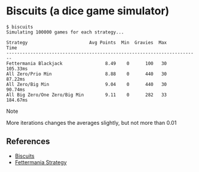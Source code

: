 # Biscuits (a dice game simulator)

```shell
$ biscuits
Simulating 100000 games for each strategy...

Strategy                       Avg Points  Min  Gravies  Max       Time
------------------------------------------------------------------------
Fettermania Blackjack                8.49    0      100   30   105.33ms
All Zero/Prio Min                    8.88    0      440   30    87.22ms
All Zero/Big Min                     9.04    0      440   30    90.74ms
All Big Zero/One Zero/Big Min        9.11    0      282   33   184.67ms
```

> [!NOTE]
> More iterations changes the averages slightly, but not more than 0.01

## References

- [Biscuits](https://gluebunnygames.com/products/biscuits-a-dice-game)
- [Fettermania Strategy](https://www.fettermania.com/math/bdice.pdf)
